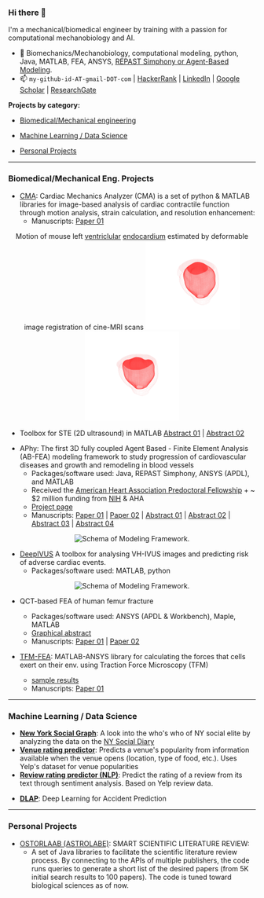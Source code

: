 ### Hi there 👋


I'm a mechanical/biomedical engineer by training with a passion for computational mechanobiology and AI. 

- 💬 Biomechanics/Mechanobiology, computational modeling, python, Java, MATLAB, FEA, ANSYS, [REPAST Simphony or Agent-Based Modeling](https://github.com/Repast/repast.simphony). 
- 📫 `my-github-id-AT-gmail-DOT-com` | [HackerRank](https://www.hackerrank.com/mzyrke) | [LinkedIn](https://www.linkedin.com/in/maziyark/) | [Google Scholar](https://scholar.google.com/citations?user=59WprqwAAAAJ&hl=en) | [ResearchGate](https://www.researchgate.net/profile/Maziyar_Keshavarzian)  


**Projects by category:**
- [Biomedical/Mechanical engineering](#P_BME)
    
- [Machine Learning / Data Science](#P_MLDS)

- [Personal Projects](#P_P)

---

### <a name="P_BME"></a> Biomedical/Mechanical Eng. Projects
<!-- ## <a name="P_BME_C"></a> Current projects) -->
- [CMA](https://github.com/mzyrke/CMA): Cardiac Mechanics Analyzer (CMA) is a set of python & MATLAB libraries for image-based analysis of cardiac contractile function through motion analysis, strain calculation, and resolution enhancement: 
    - Manuscripts: [Paper 01](https://link.springer.com/chapter/10.1007/978-3-030-78710-3_27)

<p align="center" style="text-align: center;"> 
    Motion of mouse left <a href="https://en.wikipedia.org/wiki/Ventricle_(heart)">ventriclular</a> <a href="https://en.wikipedia.org/wiki/Endocardium">endocardium</a> estimated by deformable image registration of cine-MRI scans
    <img src="https://raw.githubusercontent.com/mzyrke/CMA/main/assets/Mouse_Left_Ventricle_Endocardium_03.gif?token=GHSAT0AAAAAABQDDEPZ4GMMWVX36QZVATKYYQGFC4A" alt="Mouse Left Ventricle." class="center" style="width: 20vw; min-width: 50px;"> 
    <img src="https://raw.githubusercontent.com/mzyrke/CMA/main/assets/Mouse_Left_Ventricle_Endocardium_04.gif?token=GHSAT0AAAAAABQDDEPYX3QDBIMSZVPJOIYSYQGFGRQ" alt="Mouse Left Ventricle." class="center" style="width: 20vw; min-width: 50px;"> 
</p> 

- Toolbox for STE (2D ultrasound) in MATLAB [Abstract 01](https://www.ahajournals.org/doi/abs/10.1161/circ.144.suppl_1.14317)  |  [Abstract 02](https://scholar.google.com/citations?view_op=view_citation&hl=en&user=59WprqwAAAAJ&citation_for_view=59WprqwAAAAJ:YOwf2qJgpHMC)

<!--  ## <a name="P_BME_P"></a> Previous projects -->
 
- APhy: The first 3D fully coupled Agent Based - Finite Element Analysis (AB-FEA) modeling framework to study progression of cardiovascular diseases and growth and remodeling in blood vessels 
    - Packages/software used: Java, REPAST Simphony, ANSYS (APDL), and MATLAB
    - Received the [American Heart Association Predoctoral Fellowship](https://professional.heart.org/idc/groups/ahamah-public/@wcm/@sop/@rsch/documents/downloadable/ucm_433355.pdf) + ~ $2 million funding from [NIH](https://projectreporter.nih.gov/project_info_details.cfm?aid=9618585&icde=46505989&ddparam=&ddvalue=&ddsub=&cr=1&csb=default&cs=ASC&pball=) & AHA
    - [Project page](https://maziyark.github.io/InSilico_TEVG/) 
    - Manuscripts: [Paper 01](https://www.liebertpub.com/doi/full/10.1089/ten.tec.2019.0103) | [Paper 02](https://link.springer.com/article/10.1007/s10237-017-0946-y)  | [Abstract 01](https://scholar.google.com/citations?view_op=view_citation&hl=en&user=59WprqwAAAAJ&citation_for_view=59WprqwAAAAJ:3fE2CSJIrl8C) | [Abstract 02](https://scholar.google.com/citations?view_op=view_citation&hl=en&user=59WprqwAAAAJ&citation_for_view=59WprqwAAAAJ:kNdYIx-mwKoC) | [Abstract 03](https://scholar.google.com/citations?view_op=view_citation&hl=en&user=59WprqwAAAAJ&citation_for_view=59WprqwAAAAJ:Zph67rFs4hoC) | [Abstract 04](https://scholar.google.com/citations?view_op=view_citation&hl=en&user=59WprqwAAAAJ&citation_for_view=59WprqwAAAAJ:ULOm3_A8WrAC)
 
<p align="center" style="text-align: center;">   
    <img src="https://maziyark.github.io/assets/mk_papers_3_1.jpg" alt="Schema of Modeling Framework." class="center" style="width: 30vw; min-width: 100px;"> 
</p> 

- [DeepIVUS](https://maziyark.github.io/DeepIVUS/) A toolbox for analysing VH-IVUS images and predicting risk of adverse cardiac events.
    - Packages/software used: MATLAB, python
<p align="center" style="text-align: center;">   
    <img src="https://maziyark.github.io/DeepIVUS/assets/B2F.gif" alt="Schema of Modeling Framework." class="center" style="width: 30vw; min-width: 100px;"> 
</p>

- QCT-based FEA of human femur fracture
    - Packages/software used: ANSYS (APDL & Workbench), Maple, MATLAB
    - [Graphical abstract](https://maziyark.github.io/assets/mk_papers_1_1.jpg)  
    - Manuscripts: [Paper 01](https://scholar.google.com/citations?view_op=view_citation&hl=en&user=59WprqwAAAAJ&citation_for_view=59WprqwAAAAJ:u5HHmVD_uO8C) | [Paper 02](https://scholar.google.com/citations?view_op=view_citation&hl=en&user=59WprqwAAAAJ&citation_for_view=59WprqwAAAAJ:8k81kl-MbHgC)

- [TFM-FEA](https://github.com/mzyrke/TFM_FEA): MATLAB-ANSYS library for calculating the forces that cells exert on their env. using Traction Force Microscopy (TFM)
    - [sample results](https://maziyark.github.io/assets/mk_papers_4_1.jpg)
    - Manuscripts: [Paper 01](https://link.springer.com/article/10.1007/s10439-021-02881-1)

---

### <a name="P_MLDS"></a> Machine Learning / Data Science

- [**New York Social Graph**](https://github.com/mzyrke/SocialGraph_NY): A look into the who's who of NY social elite by analyzing the data on the [NY Social Diary](https://web.archive.org/web/20150913112557/http://www.newyorksocialdiary.com/)
- [**Venue rating predictor**](): Predicts a venue's popularity from information available when the venue opens (location, type of food, etc.). Uses Yelp's dataset for venue popularities
- [**Review rating predictor (NLP)**](): Predict the rating of a review from its text through sentiment analysis.  Based on Yelp review data.
<!-- - [**Time series prediction of temperature**]() -->
<!-- - [**Image Classification w/ Tensorflow**]() -->
- [**DLAP**](https://github.com/mzyrke/DLAP): Deep Learning for Accident Prediction

---

### <a name="P_P"></a> Personal Projects
- [OSTORLAAB (ASTROLABE)](https://github.com/mzyrke/Ostorlaab): SMART SCIENTIFIC LITERATURE REVIEW:
    - A set of Java libraries to facilitate the scientific literature review process. By connecting to the APIs of multiple publishers, the code runs queries to generate a short list of the desired papers (from 5K initial search results to 100 papers). The code is tuned toward biological sciences as of now.


<!--
**mzyrke/mzyrke** is a ✨ _special_ ✨ repository because its `README.md` (this file) appears on your GitHub profile.

Here are some ideas to get you started:

- 🔭 I’m currently working on ...
- 🌱 I’m currently learning ...
- 👯 I’m looking to collaborate on ...
- 🤔 I’m looking for help with ...
- 💬 Ask me about ...
- 📫 How to reach me: ...
- 😄 Pronouns: ...
- ⚡ Fun fact: ...
<p align="center" style="text-align: center;"> 
  <font size="-1">
    <a href="https://scholar.google.com/citations?user=59WprqwAAAAJ&hl=en" target="_blank">Google Scholar</a> | 
    <a href="https://www.linkedin.com/in/maziyark/" target="_blank">LinkedIn</a> | 
    <a href="https://www.hackerrank.com/mzyrke"_blank">HackerRank</a> | 
    <a href="https://www.researchgate.net/profile/Maziyar_Keshavarzian" target="_blank">ResearchGate</a> |
  </font>
</p>
-->
